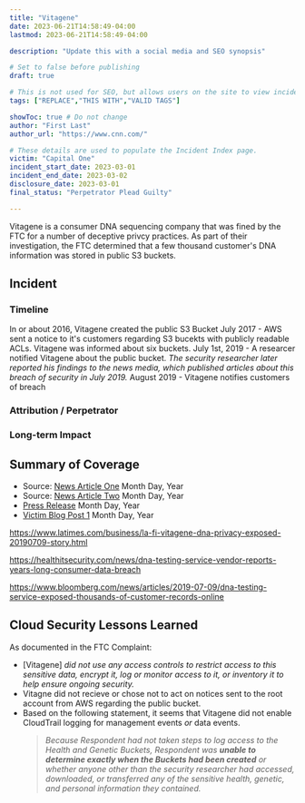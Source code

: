 ```yaml
---
title: "Vitagene"
date: 2023-06-21T14:58:49-04:00
lastmod: 2023-06-21T14:58:49-04:00

description: "Update this with a social media and SEO synopsis"

# Set to false before publishing
draft: true

# This is not used for SEO, but allows users on the site to view incidents by keyword
tags: ["REPLACE","THIS WITH","VALID TAGS"]

showToc: true # Do not change
author: "First Last"
author_url: "https://www.cnn.com/"

# These details are used to populate the Incident Index page.
victim: "Capital One"
incident_start_date: 2023-03-01
incident_end_date: 2023-03-02
disclosure_date: 2023-03-01
final_status: "Perpetrator Plead Guilty"

---
```


Vitagene is a consumer DNA sequencing company that was fined by the FTC for a number of deceptive privcy practices. As part of their investigation, the FTC determined that a few thousand customer's DNA information was stored in public S3 buckets.

<!--more--> <!-- This separates the synopsis from the main body -->

## Incident

### Timeline

In or about 2016, Vitagene created the public S3 Bucket
July 2017 - AWS sent a notice to it's customers regarding S3 bucekts with publicly readable ACLs. Vitagene was informed about six buckets. 
July 1st, 2019 - A researcer notified Vitagene about the public bucket. 
*The security researcher later reported his findings to the news media, which published articles about this breach of security in July 2019.*
August 2019 - Vitagene notifies customers of breach


### Attribution / Perpetrator

### Long-term Impact

## Summary of Coverage
* Source: [News Article One](FIXME) Month Day, Year
* Source: [News Article Two](FIXME) Month Day, Year
* [Press Release](FIXME) Month Day, Year
* [Victim Blog Post 1](FIXME) Month Day, Year

https://www.latimes.com/business/la-fi-vitagene-dna-privacy-exposed-20190709-story.html

https://healthitsecurity.com/news/dna-testing-service-vendor-reports-years-long-consumer-data-breach

https://www.bloomberg.com/news/articles/2019-07-09/dna-testing-service-exposed-thousands-of-customer-records-online



## Cloud Security Lessons Learned

As documented in the FTC Complaint:
* [Vitagene] *did not use any access controls to restrict access to this sensitive data, encrypt it, log or monitor access to it, or inventory it to help ensure ongoing security.*
* Vitagne did not recieve or chose not to act on notices sent to the root account from AWS regarding the public bucket.
* Based on the following statement, it seems that Vitagene did not enable CloudTrail logging for management events _or_ data events. 
	> *Because Respondent had not taken steps to log access to the Health and
Genetic Buckets, Respondent was **unable to determine exactly when the Buckets had been
created** or whether anyone other than the security researcher had accessed, downloaded, or
transferred any of the sensitive health, genetic, and personal information they contained.*




